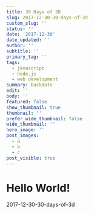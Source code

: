 ```yaml
---
title: 30 Days of 3D
slug: 2017-12-30-30-days-of-3d
custom_slug: ''
status: ''
date: '2017-12-30'
date_updated: ''
author: ''
subtitle: ''
primary_tag: ''
tags:
  - javascript
  - node.js
  - web development
summary: backdate
edit: ''
body: ''
featured: false
show_thumbnail: true
thumbnail: ''
prefer_wide_thumbnail: false
wide_thumbnail: ''
hero_image: ''
post_images:
  - a
  - b
  - c
post_visible: true
---
```

# Hello World!
2017-12-30-30-days-of-3d